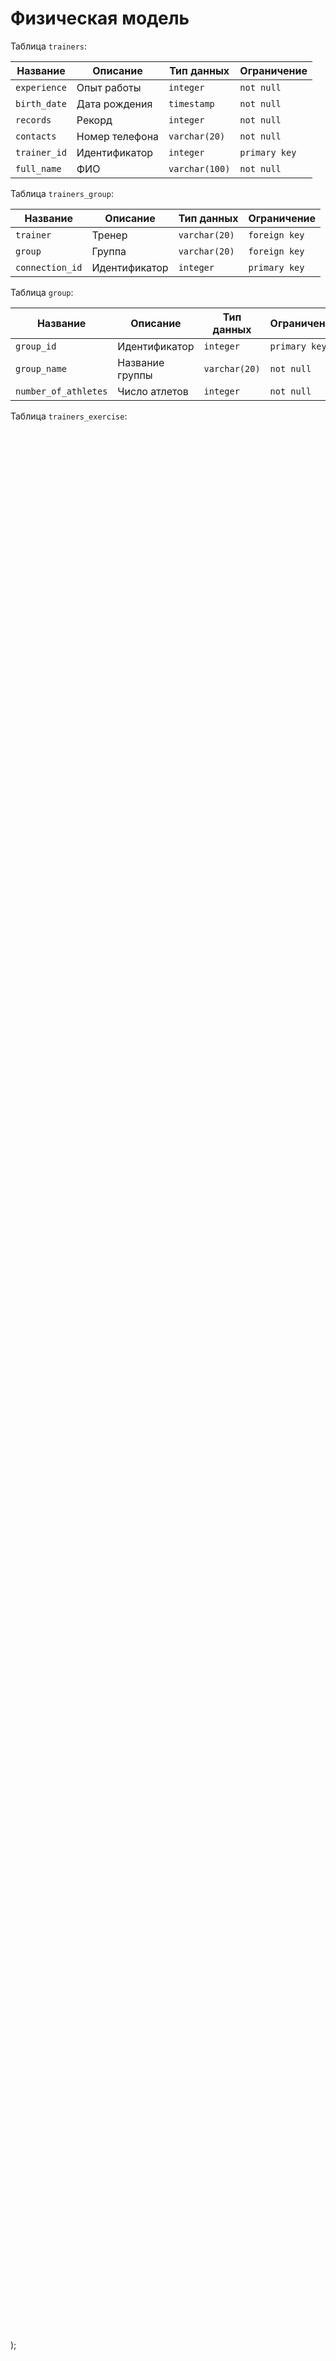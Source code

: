 # Физическая модель

Таблица `trainers`:

Название  | Описание | Тип данных | Ограничение
------- | -------- | -------- | --------
`experience` | Опыт работы | `integer` | `not null`
`birth_date` | Дата рождения | `timestamp` | `not null`
`records` | Рекорд | `integer` | `not null`
`contacts` | Номер телефона | `varchar(20)` | `not null`
`trainer_id` | Идентификатор | `integer` | `primary key`
`full_name` | ФИО | `varchar(100)` | `not null`

Таблица `trainers_group`:

Название  | Описание | Тип данных | Ограничение
------- | -------- | -------- | --------
`trainer` | Тренер | `varchar(20)` | `foreign key`
`group` | Группа | `varchar(20)` | `foreign key`
`connection_id` | Идентификатор | `integer` | `primary key`

Таблица `group`:

Название  | Описание | Тип данных | Ограничение
------- | -------- | -------- | --------
`group_id` | Идентификатор | `integer` | `primary key`
`group_name` | Название группы | `varchar(20)` | `not null`
`number_of_athletes` | Число атлетов | `integer` | `not null`

Таблица `trainers_exercise`:

Название  | Описание | Тип данных | Ограничение
------- | -------- | -------- | --------
`trainer` | Тренер | `varchar(20)` | `foreign key`
`exercise` | Упражнение | `varchar(20)` | `foreign key`
`connection_id` | Идентификатор | `integer` | `primary key`

Таблица `exercises`:

Название  | Описание | Тип данных | Ограничение
------- | -------- | -------- | --------
`name` | Название упражнения | `varchar(20)` | `not null`
`importance` | Важность | `varchar(20)` | `not null`
`injury risk` | Травмоопасность | `varchar(20)` | `not null`
`exercise_id` | Идентификатор | `integer` | `primary key`

Таблица `results`:

Название  | Описание | Тип данных | Ограничение
------- | -------- | -------- | --------
`result_id` | Идентификатор | `integer` | `primary key`
`athlet` | Спортсмен | `varchar(20)` | `foreign key`
`exercise` | Упражнение | `varchar(20)` | `foreign key`
`result` | Результат | `integer` | `not null`
`date` | Дата выполнения | `timestamp` | `not null`

Таблица `athletes`:

Название  | Описание | Тип данных | Ограничение
------- | -------- | -------- | --------
`age` | Возраст | `integer` | `not null`
`contacts` | Номер телефона | `varchar(20)` | `not null`
`category` | Разряд | `varchar(100)` | `not null`
`duration` | Длительность пребывания в команде | `integer` | `not null`
`athlet_id` | Идентификатор | `integer` | `primary key`
`group` | Группа | `varchar(20)` | `foreign key`

Таблица `athletes_condition`:

Название  | Описание | Тип данных | Ограничение
------- | -------- | -------- | --------
`athlete` | Спортсмен | `varchar(20)` | `foreign key`
`condition` | Состояние | `varchar(20)` | `foreign key`
`connection_id` | Идентификатор | `integer` | `primary key`
`valid_from` | Действителен с | `timestamp` | `not null`
`valid_to` | Действителен по | `timestamp` | `not null`

Таблица `condition`:

Название  | Описание | Тип данных | Ограничение
------- | -------- | -------- | --------
`examination_date` | Дата исследования | `timestamp` | `not null`
`physical_condition` | Физическое состояние | `varchar(20)` | `not null`
`condition_id` | Идентификатор | `integer` | `primary key`

Таблица `trainers`:

CREATE TABLE cd.trainers (
    trainer_id integer NOT NULL,
    experience integer NOT NULL,
    birth_date timestamp NOT NULL,
    records integer NOT NULL,
    contacts character varying(20) NOT NULL,
    full_name character varying(100) NOT NULL,

    CONSTRAINT trainers_pk PRIMARY KEY (trainer_id)
);

Таблица `trainers_group`:

CREATE TABLE cd.trainers_group (
    connection_id integer NOT NULL,
    trainer integer NOT NULL,
    group_name integer NOT NULL,

    CONSTRAINT trainers_group_pk PRIMARY KEY (connection_id)

    CONSTRAINT fk_trainers_group_trainer FOREIGN KEY (trainer)
       REFERENCES cd.trainers(trainer_id) ON DELETE SET NULL,
    CONSTRAINT fk_trainers_group_group_name FOREIGN KEY (group_name)
        REFERENCES cd.group(group_id) ON DELETE SET NULL
);

Таблица `trainers_exercise`:

CREATE TABLE cd.trainers_exercise (
    connection_id integer NOT NULL,
    trainer integer NOT NULL,
    exercise integer NOT NULL,

    CONSTRAINT trainers_exercise_pk PRIMARY KEY (connection_id)

    CONSTRAINT fk_trainers_exercise_trainer FOREIGN KEY (trainer) 
        REFERENCES cd.trainers(trainer_id) ON DELETE SET NULL,
    CONSTRAINT fk_trainers_exercise_exercise FOREIGN KEY (exercise) 
        REFERENCES cd.exercises(exercise_id) ON DELETE SET NULL
);

Таблица `group`:

CREATE TABLE cd.group (

    group_id integer NOT NULL,

    number_of_athletes integer NOT NULL,

    group_name character varying(100) NOT NULL

    CONSTRAINT group_pk PRIMARY KEY (group_id)
);

Таблица `exercise`:

CREATE TABLE cd.exercises (
    exercise_id integer NOT NULL,
    importance character varying(20) NOT NULL,
    injury_risk character varying(20) NOT NULL,
    name character varying(100) NOT NULL

    CONSTRAINT exercises_pk PRIMARY KEY (exercise_id)
);

Таблица `results`:

CREATE TABLE cd.results (
    result_id integer NOT NULL,
    athlete integer NOT NULL,
    exercise integer NOT NULL,
    result integer NOT NULL,
    date timestamp NOT NULL,

    CONSTRAINT results_pk PRIMARY KEY (result_id)

    CONSTRAINT fk_results_athlete FOREIGN KEY (athlete) 
        REFERENCES cd.atheletes(athlet_id) ON DELETE SET NULL,
    CONSTRAINT fk_results_exercise FOREIGN KEY (exercise) 
        REFERENCES cd.exercises(exercise_id) ON DELETE SET NULL
);

Таблица `athletes`:

CREATE TABLE cd.athletes (
    athlete_id integer NOT NULL,
    age integer NOT NULL,
    contacts character varying(20) NOT NULL,
    category character varying(100) NOT NULL,
    duration integer NOT NULL,
    group_name integer NOT NULL,

    CONSTRAINT athletes_pk PRIMARY KEY (athlete_id)

    CONSTRAINT fk_athletes_group_name FOREIGN KEY (group_name) 
        REFERENCES cd.group(group_id) ON DELETE SET NULL
);

Таблица `athletes_condition`:

CREATE TABLE cd.athletes_condition (
    connection_id integer NOT NULL,
    athlete integer NOT NULL,
    current_condition integer NOT NULL,
    Valid_from timestamp NOT NULL,
    Valid_to timestamp NOT NULL,

    CONSTRAINT athletes_condition_pk PRIMARY KEY (connection_id)

    CONSTRAINT fk_athletes_condition_athlete FOREIGN KEY (athlete)
        REFERENCES cd.athletes(athelete_id) ON DELETE SET NULL,
    CONSTRAINT fk_athletes_condition_current_condition FOREIGN KEY (current_condition)
        REFERENCES cd.condition(condition_id) ON DELETE SET NULL
);

Таблица `condition`:

CREATE TABLE cd.condition (
    condition_id integer NOT NULL,
    examination_date timestamp NOT NULL,
    physical_condition character varying(20) NOT NULL

    CONSTRAINT condition_pk PRIMARY KEY (condition_id)
);
